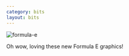 ```yaml
---
category: bits
layout: bits
---
```


![formula-e](../images/bits/2017/2017-12-02_18-13-26.png)

Oh wow, loving these new Formula E graphics!
